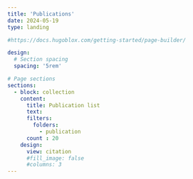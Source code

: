```yaml
---
title: 'Publications'
date: 2024-05-19
type: landing

#https://docs.hugoblox.com/getting-started/page-builder/

design:
  # Section spacing
  spacing: '5rem'

# Page sections
sections:
  - block: collection
    content:
      title: Publication list
      text: 
      filters:
        folders:
          - publication
      count : 20
    design:
      view: citation
      #fill_image: false
      #columns: 3
---
```

